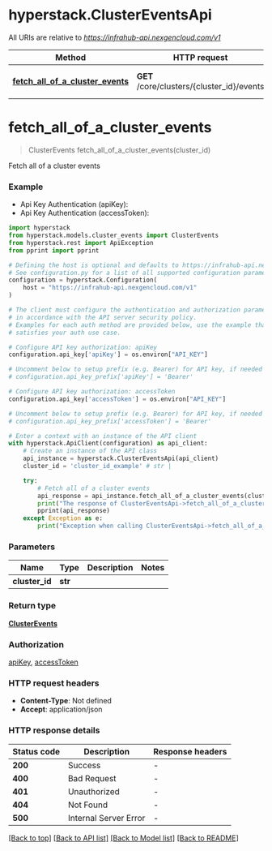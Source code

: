 # hyperstack.ClusterEventsApi

All URIs are relative to *https://infrahub-api.nexgencloud.com/v1*

Method | HTTP request | Description
------------- | ------------- | -------------
[**fetch_all_of_a_cluster_events**](ClusterEventsApi.md#fetch_all_of_a_cluster_events) | **GET** /core/clusters/{cluster_id}/events | Fetch all of a cluster events


# **fetch_all_of_a_cluster_events**
> ClusterEvents fetch_all_of_a_cluster_events(cluster_id)

Fetch all of a cluster events

### Example

* Api Key Authentication (apiKey):
* Api Key Authentication (accessToken):

```python
import hyperstack
from hyperstack.models.cluster_events import ClusterEvents
from hyperstack.rest import ApiException
from pprint import pprint

# Defining the host is optional and defaults to https://infrahub-api.nexgencloud.com/v1
# See configuration.py for a list of all supported configuration parameters.
configuration = hyperstack.Configuration(
    host = "https://infrahub-api.nexgencloud.com/v1"
)

# The client must configure the authentication and authorization parameters
# in accordance with the API server security policy.
# Examples for each auth method are provided below, use the example that
# satisfies your auth use case.

# Configure API key authorization: apiKey
configuration.api_key['apiKey'] = os.environ["API_KEY"]

# Uncomment below to setup prefix (e.g. Bearer) for API key, if needed
# configuration.api_key_prefix['apiKey'] = 'Bearer'

# Configure API key authorization: accessToken
configuration.api_key['accessToken'] = os.environ["API_KEY"]

# Uncomment below to setup prefix (e.g. Bearer) for API key, if needed
# configuration.api_key_prefix['accessToken'] = 'Bearer'

# Enter a context with an instance of the API client
with hyperstack.ApiClient(configuration) as api_client:
    # Create an instance of the API class
    api_instance = hyperstack.ClusterEventsApi(api_client)
    cluster_id = 'cluster_id_example' # str | 

    try:
        # Fetch all of a cluster events
        api_response = api_instance.fetch_all_of_a_cluster_events(cluster_id)
        print("The response of ClusterEventsApi->fetch_all_of_a_cluster_events:\n")
        pprint(api_response)
    except Exception as e:
        print("Exception when calling ClusterEventsApi->fetch_all_of_a_cluster_events: %s\n" % e)
```



### Parameters


Name | Type | Description  | Notes
------------- | ------------- | ------------- | -------------
 **cluster_id** | **str**|  | 

### Return type

[**ClusterEvents**](ClusterEvents.md)

### Authorization

[apiKey](../README.md#apiKey), [accessToken](../README.md#accessToken)

### HTTP request headers

 - **Content-Type**: Not defined
 - **Accept**: application/json

### HTTP response details

| Status code | Description | Response headers |
|-------------|-------------|------------------|
**200** | Success |  -  |
**400** | Bad Request |  -  |
**401** | Unauthorized |  -  |
**404** | Not Found |  -  |
**500** | Internal Server Error |  -  |

[[Back to top]](#) [[Back to API list]](../README.md#documentation-for-api-endpoints) [[Back to Model list]](../README.md#documentation-for-models) [[Back to README]](../README.md)

